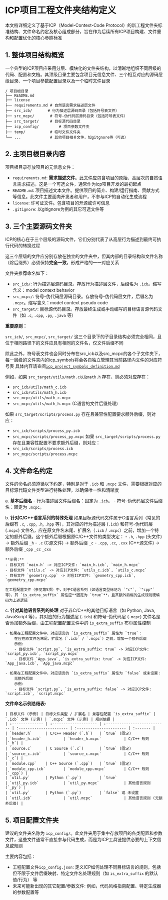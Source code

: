 # ICP项目工程文件夹结构定义

本文档详细定义了基于ICP（Model-Context-Code Protocol）的新工程文件夹标准结构、文件命名约定及核心组成部分，旨在作为后续所有ICP项目构建、文件重构和配置优化的核心参照标准

## 1. 整体项目结构概览

一个典型的ICP项目应采用分层、模块化的文件夹结构，以清晰地组织不同层级的代码、配置和文档。其顶级目录主要包含项目元信息文件、三个相互对应的源码层级目录、一个项目参数配置目录以及一个临时文件目录

```
/ 项目根目录
├── README.md
├── license
├── requirements.md # 自然语言需求描述层文件
├── src_icb/       # 行为描述层源码目录（包括符号表文件）
├── src_mcpc/       # 符号-伪代码层源码目录（包括符号表文件）
├── src_target/     # 目标源代码目录
├── icp_config/         # 项目参数文件夹
├── temp/           # 临时文件文件夹
└── ...             # 其他项目相关文件，如gitgnore等（可选）
```

## 2. 主项目根目录内容

项目根目录存放项目的元信息文件：

- `requirements.md`: **需求描述文件**。此文件应包含项目的原始、高层次的自然语言需求描述。这是一个可选文件，通常作为icp项目开发的最初起点
- `README.md`: 项目描述文本文件。提供项目的简介、构建/运行指南、贡献方式等信息。此文件主要面向开发者和用户，不参与ICP的自动化生成流程
- `license`: 许可证文件。包含项目的开源或许可信息
- `.gitignore`: 以gitignore为例的其它可选文件等

## 3. 三个主要源码文件夹

ICP的核心在于三个层级的源码文件，它们分别代表了从高层行为描述到最终可执行代码的转换过程

这三个层级的文件应分别存放在独立的文件夹中，但其内部的目录结构和文件名称（除后缀外）必须保持**完全一致**，形成严格的一一对应关系

文件夹推荐命名如下：

- `src_icb/`: 行为描述层源码目录。存放行为描述层文件，后缀名为 `.icb`。缩写含义：model context behavior
- `src_mcpc/`: 符号-伪代码层源码目录。存放符号-伪代码层文件，后缀名为 `.mcpc`。缩写含义：model context pseudo code
- `src_target/`: 目标源代码目录。存放最终生成或手动编写的目标语言源代码文件（如 `.c`, `.cpp`, `.py`, `.java` 等）

**重要原则：** 

`src_icb/`, `src_mcpc/`, `src_target/` 这三个目录下的子目录结构必须完全相同，且位于相同路径下的文件应具有相同的文件名，仅文件后缀不同

除此之外，符号表文件也会同时分布在src_icb以及src_mcpc的各个子文件夹下，每一层级的文件夹内的icp_symbols将会各自独立管理其当前路径内文件的对应符号表
具体内容请查阅[`icp_project_symbols_definition.md`](docs/icp_project_symbols_definition.md)

例如，如果 `src_target/utils/math.c以及math.h` 存在，则必须对应存在：
- `src_icb/utils/math_c.icb` 
- `src_icb/utils/math_h.icb`
- `src_mcpc/utils/math_c.mcpc` 
- `src_mcpc/utils/math_h.mcpc`
(C语言的文件后缀处理)

如果 `src_target/scripts/process.py` 存在且兼容性配置要求额外后缀，则对应：
- `src_icb/scripts/process_py.icb`
- `src_mcpc/scripts/process_py.mcpc`
如果 `src_target/scripts/process.py` 存在且兼容性配置不要求额外后缀，则对应：
- `src_icb/scripts/process.icb`
- `src_mcpc/scripts/process.mcpc`

## 4. 文件命名约定

文件的命名必须遵循以下约定，特别是对于 `.icb` 和 `.mcpc` 文件，需要根据对应的目标源代码文件类型进行特殊处理，以确保唯一性和清晰度

a.  **基本后缀名**
    - 行为描述层文件后缀名：固定为 `.icb`。
    - 符号-伪代码层文件后缀名：固定为 `.mcpc`。

b.  **针对C/C++语言系列的特殊处理**
    如果目标源代码文件属于C语言系列（常见的后缀有 `.c`, `.cpp`, `.h`, `.hpp` 等），其对应的行为描述层 (`.icb`) 和符号-伪代码层 (`.mcpc`) 文件名，应在原文件名末尾、扩展名（`.icb` / `.mcpc`）之前，增加一个特定的额外后缀。这个额外后缀根据原C/C++文件的类型决定：
    - `.h`, `.hpp` (头文件) -> 额外后缀 `_h`
    - `.c` (C源文件) -> 额外后缀 `_c`
    - `.cpp`, `.cc`, `.cxx` (C++源文件) -> 额外后缀 `_cpp` `_cc` `_cxx`

    **示例:**
    - 目标文件 `main.h` -> 对应ICP文件: `main_h.icb`, `main_h.mcpc`
    - 目标文件 `utils.c` -> 对应ICP文件: `utils_c.icb`, `utils_c.mcpc`
    - 目标文件 `geometry.cpp` -> 对应ICP文件: `geometry_cpp.icb`, `geometry_cpp.mcpc`

    在工程配置文件（参见第5项）中，对于C语言系列（如语言类型标记为 `"c"`, `"cpp"` 等），其 `is_extra_suffix` 属性应**固定为 `true`**，且其额外后缀的生成规则硬编码为上述逻辑

c.  **针对其他语言系列的处理**
    对于非C/C++的其他目标语言（如 Python, Java, JavaScript 等），其对应的行为描述层 (`.icb`) 和符号-伪代码层 (`.mcpc`) 文件名是否添加额外后缀，由工程配置配置文件中的 `is_extra_suffix` 布尔属性控制

    - 如果在工程配置文件中，对应语言的 `is_extra_suffix` 属性为 `true`：
        在应在原文件名末尾、扩展名（`.icb` / `.mcpc`）之前，增加一个额外后缀
        示例:
        - 目标文件 `script.py`, `is_extra_suffix: true` -> 对应ICP文件: `script_py.icb`, `script_py.mcpc`
        - 目标文件 `App.java`, `is_extra_suffix: true` -> 对应ICP文件: `App_java.icb`, `App_java.mcpc`

    - 如果在工程配置文件中，对应语言的 `is_extra_suffix` 属性为 `false` 或未设置：
        无额外后缀
        示例:
        - 目标文件 `script.py`, `is_extra_suffix: false` -> 对应ICP文件: `script.icb`, `script.mcpc`

**文件命名示例总结表:**

    | 目标文件 (示例) | 目标文件类型 / 扩展名 | 兼容性配置 `is_extra_suffix` | `.icb` 文件 (示例) | `.mcpc` 文件 (示例) | 规则依据 |
    | :-------------- | :-------------------- | :--------------------------- | :---------------------- | :---------------------- | :------- |
    | `header.h`      | C/C++ Header (`.h`)   | `true` (固定)                | `header_h.icb`          | `header_h.mcpc`          | C/C++ 规则 (`_h`) |
    | `source.c`      | C Source (`.c`)       | `true` (固定)                | `source_c.icb`          | `source_c.mcpc`          | C/C++ 规则 (`_c`) |
    | `module.cpp`    | C++ Source (`.cpp`)   | `true` (固定)                | `module_cpp.icb`        | `module_cpp.mcpc`        | C/C++ 规则 (`_cpp`) |
    | `util.py`       | Python (`.py`)        | `true`                       | `util_py.icb`           | `util_py.mcpc`           | 其他语言规则 (`_py`) |
    | `util.py`       | Python (`.py`)        | `false` 或 未设置             | `util.icb`              | `util.mcpc`              | 其他语言规则 (无额外后缀) |

## 5. 项目配置文件夹

建议的文件夹名称为 `icp_config/`。此文件夹用于集中存放项目的各类配置和参数文件，这些文件通常不直接参与代码生成，而是为ICP工具链提供必要的上下文信息或规则

主要内容包括：

- 工程配置文件`icp_config.json`: 定义ICP如何处理不同目标语言的规则，包括但不限于文件后缀映射、特定文件名处理规则（如 `is_extra_suffix` 的默认值/行为） 等
- 未来可能新出现的其它配置/参数文件: 例如，代码风格指南配置、特定生成器的参数配置等
